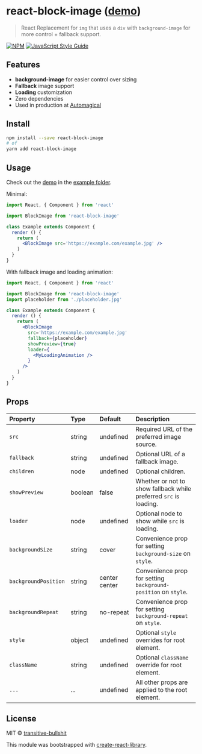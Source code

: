 # react-block-image ([demo](https://transitive-bullshit.github.io/react-block-image/))

> React Replacement for `img` that uses a `div` with `background-image` for more control + fallback support.

[![NPM](https://img.shields.io/npm/v/react-block-image.svg)](https://www.npmjs.com/package/react-block-image) [![JavaScript Style Guide](https://img.shields.io/badge/code_style-standard-brightgreen.svg)](https://standardjs.com)

## Features

- **background-image** for easier control over sizing
- **Fallback** image support
- **Loading** customization
- Zero dependencies
- Used in production at [Automagical](https://automagical.ai/)

## Install

```bash
npm install --save react-block-image
# of
yarn add react-block-image
```

## Usage

Check out the [demo](https://transitive-bullshit.github.io/react-block-image/) in the [example folder](https://github.com/transitive-bullshit/react-block-image/tree/master/example).

Minimal:

```jsx
import React, { Component } from 'react'

import BlockImage from 'react-block-image'

class Example extends Component {
  render () {
    return (
      <BlockImage src='https://example.com/example.jpg' />
    )
  }
}
```

With fallback image and loading animation:

```jsx
import React, { Component } from 'react'

import BlockImage from 'react-block-image'
import placeholder from './placeholder.jpg'

class Example extends Component {
  render () {
    return (
      <BlockImage
        src='https://example.com/example.jpg'
        fallback={placeholder}
        showPreview={true}
        loader={
          <MyLoadingAnimation />
        }
      />
    )
  }
}
```

## Props

| Property      | Type               | Default                               | Description                                                                                                                                  |
|:--------------|:-------------------|:--------------------------------------|:---------------------------------------------------------------------------------------------------------------------------------------------|
| `src`         | string           | undefined                           | Required URL of the preferred image source.                                                                                                  |
| `fallback`    | string           | undefined                           | Optional URL of a fallback image.                                                                                                            |
| `children`    | node             | undefined                           | Optional children.                                                                                                                           |
| `showPreview` | boolean          | false                               | Whether or not to show fallback while preferred `src` is loading.                                                                            |
| `loader`      | node             | undefined                           | Optional node to show while `src` is loading.                                                                                                |
| `backgroundSize`        | string           | cover                     | Convenience prop for setting `background-size` on `style`.                                                                                   |
| `backgroundPosition`    | string           | center center             | Convenience prop for setting `background-position` on `style`.                                                                               |
| `backgroundRepeat`      | string           | no-repeat                 | Convenience prop for setting `background-repeat` on `style`.                                                                                 |
| `style`                 | object           | undefined                 | Optional `style` overrides for root element.                                                                                                 |
| `className`             | string           | undefined                 | Optional `className` override for root element.                                                                                              |
| `...`                   | ...              | undefined                 | All other props are applied to the root element.                                                                                             |

## License

MIT © [transitive-bullshit](https://github.com/transitive-bullshit)

This module was bootstrapped with [create-react-library](https://github.com/transitive-bullshit/create-react-library).
